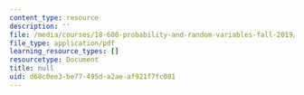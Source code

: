 ```yaml
---
content_type: resource
description: ''
file: /media/courses/18-600-probability-and-random-variables-fall-2019/d68c0ee3be77495da2aeaf921f7fc081_MIT18_600F19_lec26.pdf
file_type: application/pdf
learning_resource_types: []
resourcetype: Document
title: null
uid: d68c0ee3-be77-495d-a2ae-af921f7fc081
---
```

